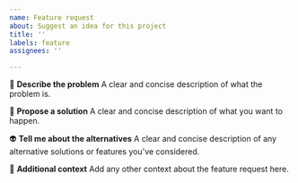 ```yaml
---
name: Feature request
about: Suggest an idea for this project
title: ''
labels: feature
assignees: ''

---
```


👻  **Describe the problem**
A clear and concise description of what the problem is.

🤖 **Propose a solution**
A clear and concise description of what you want to happen.

👽 **Tell me about the alternatives**
A clear and concise description of any alternative solutions or features you've considered.

👾 **Additional context**
Add any other context about the feature request here.
